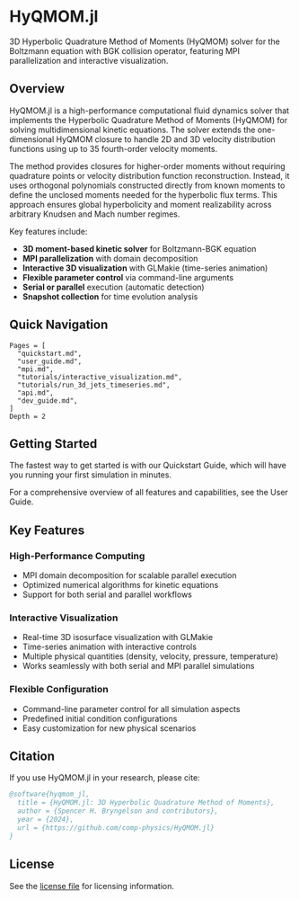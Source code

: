 # HyQMOM.jl

3D Hyperbolic Quadrature Method of Moments (HyQMOM) solver for the Boltzmann equation with BGK collision operator, featuring MPI parallelization and interactive visualization.

## Overview

HyQMOM.jl is a high-performance computational fluid dynamics solver that implements the Hyperbolic Quadrature Method of Moments (HyQMOM) for solving multidimensional kinetic equations. The solver extends the one-dimensional HyQMOM closure to handle 2D and 3D velocity distribution functions using up to 35 fourth-order velocity moments.

The method provides closures for higher-order moments without requiring quadrature points or velocity distribution function reconstruction. Instead, it uses orthogonal polynomials constructed directly from known moments to define the unclosed moments needed for the hyperbolic flux terms. This approach ensures global hyperbolicity and moment realizability across arbitrary Knudsen and Mach number regimes.

Key features include:

- **3D moment-based kinetic solver** for Boltzmann-BGK equation
- **MPI parallelization** with domain decomposition
- **Interactive 3D visualization** with GLMakie (time-series animation)
- **Flexible parameter control** via command-line arguments
- **Serial or parallel** execution (automatic detection)
- **Snapshot collection** for time evolution analysis

## Quick Navigation

```@contents
Pages = [
  "quickstart.md",
  "user_guide.md",
  "mpi.md",
  "tutorials/interactive_visualization.md",
  "tutorials/run_3d_jets_timeseries.md",
  "api.md",
  "dev_guide.md",
]
Depth = 2
```

## Getting Started

The fastest way to get started is with our Quickstart Guide, which will have you running your first simulation in minutes.

For a comprehensive overview of all features and capabilities, see the User Guide.

## Key Features

### High-Performance Computing
- MPI domain decomposition for scalable parallel execution
- Optimized numerical algorithms for kinetic equations
- Support for both serial and parallel workflows

### Interactive Visualization
- Real-time 3D isosurface visualization with GLMakie
- Time-series animation with interactive controls
- Multiple physical quantities (density, velocity, pressure, temperature)
- Works seamlessly with both serial and MPI parallel simulations

### Flexible Configuration
- Command-line parameter control for all simulation aspects
- Predefined initial condition configurations
- Easy customization for new physical scenarios

## Citation

If you use HyQMOM.jl in your research, please cite:

```bibtex
@software{hyqmom_jl,
  title = {HyQMOM.jl: 3D Hyperbolic Quadrature Method of Moments},
  author = {Spencer H. Bryngelson and contributors},
  year = {2024},
  url = {https://github.com/comp-physics/HyQMOM.jl}
}
```

## License

See the [license file](https://github.com/comp-physics/HyQMOM.jl/blob/main/license.md) for licensing information.

